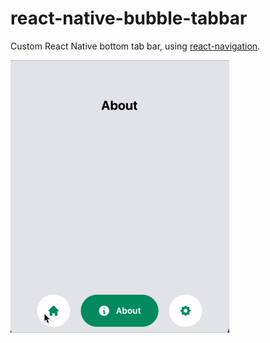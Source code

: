 # react-native-bubble-tabbar

Custom React Native bottom tab bar, using [react-navigation](https://reactnavigation.org/).

<img src="example.gif" width="350">
